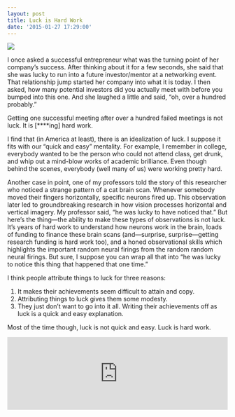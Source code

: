 ```yaml
---
layout: post
title: Luck is Hard Work
date: '2015-01-27 17:29:00'
---
```


![](/content/images/2015/05/luck.png)

I once asked a successful entrepreneur what was the turning point of her company’s success. After thinking about it for a few seconds, she said that she was lucky to run into a future investor/mentor at a networking event. That relationship jump started her company into what it is today. I then asked, how many potential investors did you actually meet with before you bumped into this one. And she laughed a little and said, “oh, over a hundred probably.”

Getting one successful meeting after over a hundred failed meetings is not luck. It is [****ing] hard work.

I find that (in America at least), there is an idealization of luck. I suppose it fits with our “quick and easy” mentality. For example, I remember in college, everybody wanted to be the person who could not attend class, get drunk, and whip out a mind-blow works of academic brilliance. Even though behind the scenes, everybody (well many of us) were working pretty hard.

Another case in point, one of my professors told the story of this researcher who noticed a strange pattern of a cat brain scan. Whenever somebody moved their fingers horizontally, specific neurons fired up. This observation later led to groundbreaking research in how vision processes horizontal and vertical imagery. My professor said, “he was lucky to have noticed that.” But here’s the thing—the ability to make these types of observations is not luck. It’s years of hard work to understand how neurons work in the brain, loads of funding to finance these brain scans (and—surprise, surprise—getting research funding is hard work too), and a honed observational skills which highlights the important random neural firings from the random random neural firings. But sure, I suppose you can wrap all that into “he was lucky to notice this thing that happened that one time.”

I think people attribute things to luck for three reasons:

1. It makes their achievements seem difficult to attain and copy.
2. Attributing things to luck gives them some modesty.
3. They just don’t want to go into it all. Writing their achievements off as luck is a quick and easy explanation.

Most of the time though, luck is not quick and easy. Luck is hard work.

<iframe width="100%" height="166" scrolling="no" frameborder="no" src="https://w.soundcloud.com/player/?url=https%3A//api.soundcloud.com/tracks/185858944&amp;color=ff5500&amp;auto_play=false&amp;hide_related=false&amp;show_comments=true&amp;show_user=true&amp;show_reposts=false"></iframe>